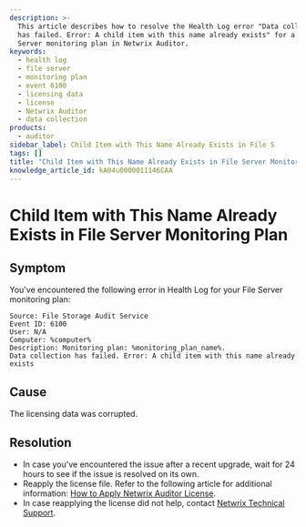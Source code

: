 ```yaml
---
description: >-
  This article describes how to resolve the Health Log error "Data collection
  has failed. Error: A child item with this name already exists" for a File
  Server monitoring plan in Netwrix Auditor.
keywords:
  - health log
  - file server
  - monitoring plan
  - event 6100
  - licensing data
  - license
  - Netwrix Auditor
  - data collection
products:
  - auditor
sidebar_label: Child Item with This Name Already Exists in File S
tags: []
title: "Child Item with This Name Already Exists in File Server Monitoring Plan"
knowledge_article_id: kA04u0000011146CAA
---
```


# Child Item with This Name Already Exists in File Server Monitoring Plan

## Symptom

You've encountered the following error in Health Log for your File Server monitoring plan:

```
Source: File Storage Audit Service  
Event ID: 6100 
User: N/A
Computer: %computer%  
Description: Monitoring plan: %monitoring_plan_name%. 
Data collection has failed. Error: A child item with this name already exists
```

## Cause

The licensing data was corrupted.

## Resolution

- In case you've encountered the issue after a recent upgrade, wait for 24 hours to see if the issue is resolved on its own.
- Reapply the license file. Refer to the following article for additional information: [How to Apply Netwrix Auditor License](https://docs.netwrix.com/docs/kb/auditor/how-to-apply-netwrix-auditor-license.md).
- In case reapplying the license did not help, contact [Netwrix Technical Support](https://www.netwrix.com/open_a_ticket.html).
